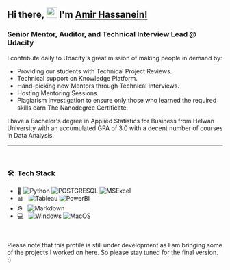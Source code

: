 ## Hi there, <a href="#"><img src="https://media.giphy.com/media/hvRJCLFzcasrR4ia7z/giphy.gif" width="25"></a> I'm [Amir Hassanein!](https://amir-hassanein.github.io/)

### Senior Mentor, Auditor, and Technical Interview Lead @ Udacity

I contribute daily to Udacity's great mission of making people in demand by:
 * Providing our students with Technical Project Reviews.
 * Technical support on Knowledge Platform.
 * Hand-picking new Mentors through Technical Interviews.
 * Hosting Mentoring Sessions.
 * Plagiarism Investigation to ensure only those who learned the required skills earn The Nanodegree Certificate.

I have a Bachelor's degree in Applied Statistics for Business from Helwan University with an accumulated GPA of 3.0 with a decent number of courses in Data Analysis.

***

<br/>

<h3> 🛠 &nbsp;Tech Stack</h3>

- :space_invader:
  ![Python](https://img.shields.io/badge/Python-14354C?style=for-the-badge&logo=python&logoColor=white)
  ![POSTGRESQL](https://img.shields.io/badge/PostgreSQL-316192?style=for-the-badge&logo=postgresql&logoColor=white) 
  ![MSExcel](https://img.shields.io/badge/Microsoft_Excel-217346?style=for-the-badge&logo=microsoft-excel&logoColor=white) 
- 📊 &nbsp;
  ![Tableau](https://img.shields.io/badge/tableau-lightblue?style=flat&logo=tableau)
  ![PowerBI](https://img.shields.io/badge/powerbi-lightyellow?style=flat&logo=powerbi)
- ⚙️ &nbsp;
  ![Markdown](https://img.shields.io/badge/Markdown-000000?style=for-the-badge&logo=markdown&logoColor=white)
- 💻 &nbsp;
  ![Windows](https://img.shields.io/badge/Windows-0078D6?style=for-the-badge&logo=windows&logoColor=white)
  ![MacOS](https://img.shields.io/badge/macos-black?style=flat&logo=macos)


<br/>


Please note that this profile is still under development as I am bringing some of the projects I worked on here. So please stay tuned for the final version. :)
